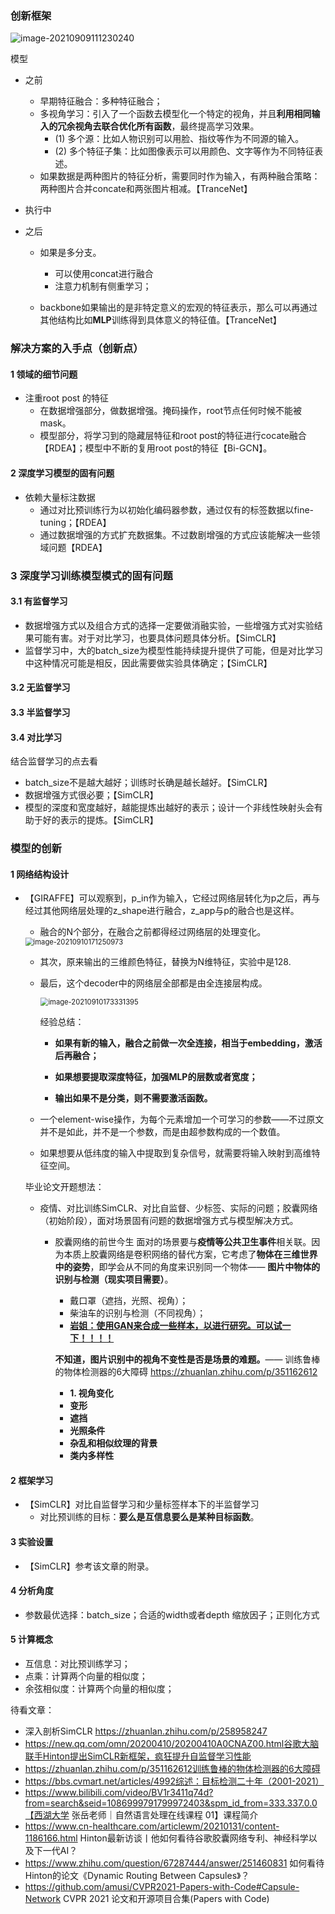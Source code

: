 ### **创新框架**

![image-20210909111230240](/home/cold/PaperReadFastly/PaperRead/论文阅读列表/论文写作感悟/论文写作感悟.assets/image-20210909111230240.png)

模型

- 之前

    - 早期特征融合：多种特征融合；
    - 多视角学习：引入了一个函数去模型化一个特定的视角，并且**利用相同输入的冗余视角去联合优化所有函数**，最终提高学习效果。
        - (1) 多个源：比如人物识别可以用脸、指纹等作为不同源的输入。
        - (2) 多个特征子集：比如图像表示可以用颜色、文字等作为不同特征表述。
    - 如果数据是两种图片的特征分析，需要同时作为输入，有两种融合策略：两种图片合并concate和两张图片相减。【TranceNet】

- 执行中

- 之后

    - 如果是多分支。

        - 可以使用concat进行融合
        - 注意力机制有侧重学习；

    - backbone如果输出的是非特定意义的宏观的特征表示，那么可以再通过其他结构比如**MLP**训练得到具体意义的特征值。【TranceNet】
    
    

### 解决方案的入手点（创新点）

#### 1 领域的细节问题

- 注重root post 的特征
    - 在数据增强部分，做数据增强。掩码操作，root节点任何时候不能被mask。
    - 模型部分，将学习到的隐藏层特征和root post的特征进行cocate融合【RDEA】；模型中不断的复用root post的特征【Bi-GCN】。



#### 2 深度学习模型的固有问题

- 依赖大量标注数据
    - 通过对比预训练行为以初始化编码器参数，通过仅有的标签数据以fine-tuning；【RDEA】
    - 通过数据增强的方式扩充数据集。不过数剧增强的方式应该能解决一些领域问题【RDEA】





### 3 深度学习训练模型模式的固有问题

#### 3.1 有监督学习

- 数据增强方式以及组合方式的选择一定要做消融实验，一些增强方式对实验结果可能有害。对于对比学习，也要具体问题具体分析。【SimCLR】
- 监督学习中，大的batch_size为模型性能持续提升提供了可能，但是对比学习中这种情况可能是相反，因此需要做实验具体确定；【SimCLR】

#### 3.2 无监督学习

#### 3.3 半监督学习

#### 3.4 对比学习

结合监督学习的点去看

- batch_size不是越大越好；训练时长确是越长越好。【SimCLR】
- 数据增强方式很必要；【SimCLR】
- 模型的深度和宽度越好，越能提炼出越好的表示；设计一个非线性映射头会有助于好的表示的提炼。【SimCLR】

### 模型的创新

#### 1 网络结构设计

- 【GIRAFFE】可以观察到，p_in作为输入，它经过网络层转化为p之后，再与经过其他网络层处理的z_shape进行融合，z_app与p的融合也是这样。

    - 融合的N个部分，在融合之前都得经过网络层的处理变化。

    <img src="/home/cold/PaperReadFastly/PaperRead/论文阅读列表/论文写作感悟/论文写作感悟.assets/image-20210910171250973.png" alt="image-20210910171250973" style="zoom:80%;" />

    - 其次，原来输出的三维颜色特征，替换为N维特征，实验中是128.

    - 最后，这个decoder中的网络层全部都是由全连接层构成。

        <img src="/home/cold/PaperReadFastly/PaperRead/论文阅读列表/论文写作感悟/论文写作感悟.assets/image-20210910173331395.png" alt="image-20210910173331395" style="zoom:80%;" />

        经验总结：

        - **如果有新的输入，融合之前做一次全连接，相当于embedding，激活后再融合；**

        - **如果想要提取深度特征，加强MLP的层数或者宽度；**

        - **输出如果不是分类，则不需要激活函数。**

    - 一个element-wise操作，为每个元素增加一个可学习的参数——不过原文并不是如此，并不是一个参数，而是由超参数构成的一个数值。

    - 如果想要从低纬度的输入中提取到复杂信号，就需要将输入映射到高维特征空间。

    

    

    

    毕业论文开题想法：

    - 疫情、对比训练SimCLR、对比自监督、少标签、实际的问题；胶囊网络（初始阶段），面对场景固有问题的数据增强方式与模型解决方式。

        - 胶囊网络的前世今生 面对的场景要与**疫情等公共卫生事件**相关联。因为本质上胶囊网络是卷积网络的替代方案，它考虑了**物体在三维世界中的姿势**，即学会从不同的角度来识别同一个物体—— **图片中物体的识别与检测（现实项目需要）**。
    
            - 戴口罩（遮挡，光照、视角）；
            - 柴油车的识别与检测（不同视角）；
            - <u>**岩姐：使用GAN来合成一些样本，以进行研究。可以试一下！！！！**</u>

            **不知道，图片识别中的视角不变性是否是场景的难题。**—— 训练鲁棒的物体检测器的6大障碍 https://zhuanlan.zhihu.com/p/351162612
    
            - **1. 视角变化**
            - **变形**
            - **遮挡**
            - **光照条件**
            - **杂乱和相似纹理的背景**
            - **类内多样性**

#### 2 框架学习

- 【SimCLR】对比自监督学习和少量标签样本下的半监督学习
    - 对比预训练的目标：**要么是互信息要么是某种目标函数**。



#### 3 实验设置

- 【SimCLR】参考该文章的附录。



#### 4 分析角度

- 参数最优选择：batch_size；合适的width或者depth 缩放因子；正则化方式



#### 5 计算概念

- 互信息：对比预训练学习；
- 点乘：计算两个向量的相似度；
- 余弦相似度：计算两个向量的相似度；



待看文章：

- 深入剖析SimCLR https://zhuanlan.zhihu.com/p/258958247
- https://new.qq.com/omn/20200410/20200410A0CNAZ00.html谷歌大脑联手Hinton提出SimCLR新框架，疯狂提升自监督学习性能
- https://zhuanlan.zhihu.com/p/351162612训练鲁棒的物体检测器的6大障碍
- https://bbs.cvmart.net/articles/4992综述：目标检测二十年（2001-2021）
- https://www.bilibili.com/video/BV1r3411q74d?from=search&seid=1086999791799972403&spm_id_from=333.337.0.0【西湖大学 张岳老师｜自然语言处理在线课程 01】课程简介
- https://www.cn-healthcare.com/articlewm/20210131/content-1186166.html Hinton最新访谈丨他如何看待谷歌胶囊网络专利、神经科学以及下一代AI？
- https://www.zhihu.com/question/67287444/answer/251460831 如何看待Hinton的论文《Dynamic Routing Between Capsules》？
- https://github.com/amusi/CVPR2021-Papers-with-Code#Capsule-Network CVPR 2021 论文和开源项目合集(Papers with Code)
